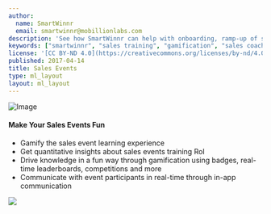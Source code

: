 ```yaml
---
author:
  name: SmartWinnr
  email: smartwinnr@mobillionlabs.com
description: 'See how SmartWinnr can help with onboarding, ramp-up of sales teams, new product launch, new service launch and more. Use SmartWinnr as a single channel to train your internal sellers, partners and distributors.'
keywords: ["smartwinnr", "sales training", "gamification", "sales coaching", "sales performance", "sales enablement", "solutions", "new product launch", "new offer launch", "new service launch", "train partners", "train distributors"]
license: '[CC BY-ND 4.0](https://creativecommons.org/licenses/by-nd/4.0)'
published: 2017-04-14
title: Sales Events
type: ml_layout
layout: ml_layout
---
```


<section class="">
  <div class="ml_no_padding_bottom50 ml_yellow_bg_gradient">
    <div class="row ml_div_contents_in_center">
      <div class="col-lg-6 col-md-12 col-sm-12 col-xs-12 text-center padding0 ml_zindex1">
        <img class="ml-image ml-margin-bottom0" alt="Image" src="https://res.cloudinary.com/smartwinnr/image/upload/f_auto,q_auto/v1581428900/website/Images/new-hire-onboarding_krfm8c.png"/>
      </div>
      <div class="col-lg-6 col-md-12 col-sm-12 col-xs-12">
        <h4>Make Your Sales Events Fun</h4>
        <ul class="ml-margin-top30 ml_font_1 ml_ul_tick">
          <li class="ml-margin-top10">Gamify the sales event learning experience</li>
          <li class="ml-margin-top10">Get quantitative insights about sales events training RoI</li>
          <li class="ml-margin-top10">Drive knowledge in a fun way through gamification using badges, real-time leaderboards, competitions and more</li>
          <li class="ml-margin-top10">Communicate with event participants in real-time through in-app communication</li>
        </ul>
      </div>
    </div>
  </div>
  <img class="swoop" src="/images/swoop_mask.min.svg">
</section>
